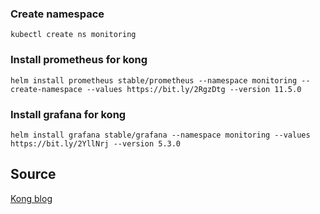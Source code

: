 ### Create namespace

```shell script
kubectl create ns monitoring
```

### Install prometheus for kong

```shell script
helm install prometheus stable/prometheus --namespace monitoring --create-namespace --values https://bit.ly/2RgzDtg --version 11.5.0
```

### Install grafana for kong
```shell script
helm install grafana stable/grafana --namespace monitoring --values https://bit.ly/2YllNrj --version 5.3.0
```

## Source
[Kong blog](https://konghq.com/blog/observability-kubernetes-kong/)